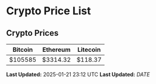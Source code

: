 # Crypto Price List

## Crypto Prices
| Bitcoin | Ethereum | Litecoin |
| ------- | -------- | -------- |
| $105585 | $3314.32 | $118.37 |
**Last Updated:** 2025-01-21 23:12 UTC
**Last Updated:** $DATE$
